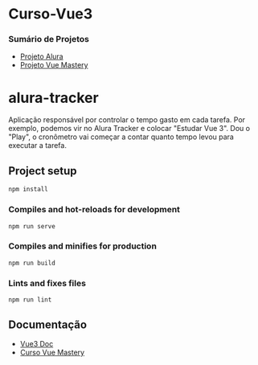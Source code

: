 # Curso-Vue3

### Sumário de Projetos
- [Projeto Alura](https://github.com/beatrizdaddea/Curso-Vue3/tree/main/alura-tracker)
- [Projeto Vue Mastery](https://github.com/beatrizdaddea/Curso-Vue3/tree/main/Vue-mastery)

# alura-tracker
 Aplicação responsável por controlar o tempo gasto em cada tarefa. Por exemplo, podemos vir no Alura Tracker e colocar "Estudar Vue 3". Dou o "Play", o cronômetro vai começar a contar quanto tempo levou para executar a tarefa. 
 
## Project setup
```
npm install
```

### Compiles and hot-reloads for development
```
npm run serve
```

### Compiles and minifies for production
```
npm run build
```

### Lints and fixes files
```
npm run lint
```

## Documentação 

- [Vue3 Doc](https://vuejs.org/guide/introduction.html)
- [Curso Vue Mastery](https://www.vuemastery.com/)
